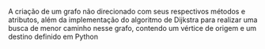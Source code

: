 A criação de um grafo não direcionado com seus respectivos métodos e atributos, além da implementação do algoritmo de Dijkstra para realizar uma busca de menor caminho nesse grafo, contendo um vértice de origem e um destino definido em Python
